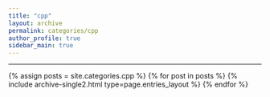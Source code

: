 ```yaml
---
title: "cpp"
layout: archive
permalink: categories/cpp
author_profile: true
sidebar_main: true
---
```


<!-- 공백이 포함되어 있는 카테고리 이름의 경우 site.categories.['a b c'] 이런식으로! -->

***

{% assign posts = site.categories.cpp %}
{% for post in posts %} {% include archive-single2.html type=page.entries_layout %} {% endfor %}